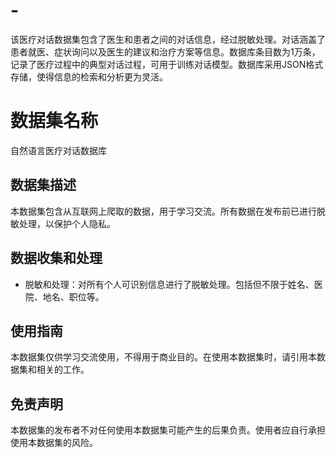 # -
该医疗对话数据集包含了医生和患者之间的对话信息，经过脱敏处理。对话涵盖了患者就医、症状询问以及医生的建议和治疗方案等信息。数据库条目数为1万条，记录了医疗过程中的典型对话过程，可用于训练对话模型。数据库采用JSON格式存储，使得信息的检索和分析更为灵活。

# 数据集名称
自然语言医疗对话数据库

## 数据集描述
本数据集包含从互联网上爬取的数据，用于学习交流。所有数据在发布前已进行脱敏处理，以保护个人隐私。

## 数据收集和处理
- 脱敏和处理：对所有个人可识别信息进行了脱敏处理。包括但不限于姓名、医院、地名、职位等。

## 使用指南
本数据集仅供学习交流使用，不得用于商业目的。在使用本数据集时，请引用本数据集和相关的工作。

## 免责声明
本数据集的发布者不对任何使用本数据集可能产生的后果负责。使用者应自行承担使用本数据集的风险。
